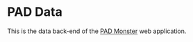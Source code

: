 # PAD Data

This is the data back-end of the [PAD Monster](https://github.com/jutongpan/padmonster) web application.
